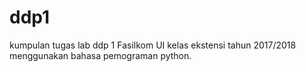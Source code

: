 # ddp1
kumpulan tugas lab ddp 1 Fasilkom UI kelas ekstensi tahun 2017/2018 menggunakan bahasa pemograman python.
